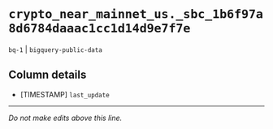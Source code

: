 # `crypto_near_mainnet_us._sbc_1b6f97a8d6784daaac1cc1d14d9e7f7e`
`bq-1` | `bigquery-public-data`

## Column details
* [TIMESTAMP] `last_update`

-------------------------------------------------------------------------------
*Do not make edits above this line.*
